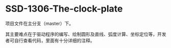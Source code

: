 # SSD-1306-The-clock-plate

项目文件在主分支（master）下。

其主要难点在于驱动程序的编写、绘制圆形及直线、弧度计算、坐标定位等，开发者可自行查看代码，里面有十分详细的注释。
